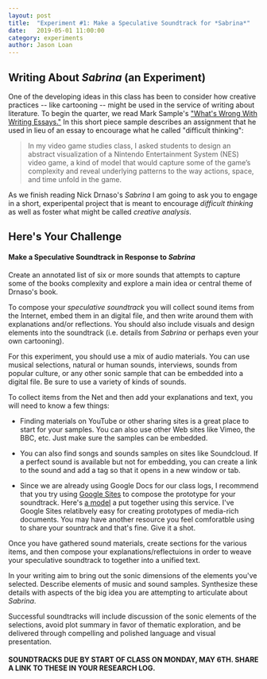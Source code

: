 ```yaml
---
layout: post
title:  "Experiment #1: Make a Speculative Soundtrack for *Sabrina*" 
date:   2019-05-01 11:00:00
category: experiments
author: Jason Loan 
---
```



## Writing About *Sabrina* (an Experiment)

One of the developing ideas in this class has been to consider how creative practices -- like cartooning -- might be used in the service of writing about literature. To begin the quarter, we read Mark Sample's ["What's Wrong With Writing Essays."](http://dhdebates.gc.cuny.edu/debates/text/42) In this short piece sample describes an assignment that he used in lieu of an essay to encourage what he called "difficult thinking":

>In my video game studies class, I asked students to design an abstract visualization of a Nintendo Entertainment System (NES) video game, a kind of model that would capture some of the game’s complexity and reveal underlying patterns to the way actions, space, and time unfold in the game.

As we finish reading Nick Drnaso's *Sabrina* I am going to ask you to engage in a short, experipental project that is meant to encourage *difficult thinking* as well as foster what might be called *creative analysis*.

## Here's Your Challenge

#### Make a Speculative Soundtrack in Response to *Sabrina*

Create an annotated list of six or more sounds that attempts to capture some of the books complexity and explore a main idea or central theme of Drnaso's book.

To compose your *speculative soundtrack* you will collect sound items from the Internet, embed them in an digital file, and then write around them with explanations and/or reflections. You should also include visuals and design elements into the soundtrack (i.e. details from *Sabrina* or perhaps even your own cartooning).

For this experiment, you should use a mix of audio materials. You can use musical selections, natural or human sounds, interviews, sounds from popular culture, or any other sonic sample that can be embedded into a digital file. Be sure to use a variety of kinds of sounds.

To collect items from the Net and then add your explanations and text, you will need to know a few things:

* Finding materials on YouTube or other sharing sites is a great place to start for your samples. You can also use other Web sites like Vimeo, the BBC, etc. Just make sure the samples can be embedded. 

* You can also find songs and sounds samples on sites like Soundcloud. If a perfect sound is available but not for embedding, you can create a link to the sound and add a tag so that it opens in a new window or tab.

* Since we are already using Google Docs for our class logs, I recommend that you try using [Google Sites](https://sites.google.com/) to compose the prototype for your soundtrack. Here's [a model](https://sites.google.com/view/sabrina-speculative-soundrack/home) a put together using this service. I've Google Sites relatibvely easy for creating prototypes of media-rich documents. You may have another resource you feel comforatble using to share your sountrack and that's fine. Give it a shot.

Once you have gathered sound materials, create sections for the various items, and then compose your explanations/reflectuions in order to weave your speculative soundtrack to together into a unified text. 

In your writing aim to bring out the sonic dimensions of the elements you've selected. Describe elements of music and sound samples. Synthesize these details with aspects of the big idea you are attempting to articulate about *Sabrina*.

Successful soundtracks will include discussion of the sonic elements of the selections, avoid plot summary in favor of thematic exploration, and be delivered through compelling and polished language and visual presentation.

#### SOUNDTRACKS DUE BY START OF CLASS ON MONDAY, MAY 6TH. SHARE A LINK TO THESE IN YOUR RESEARCH LOG.




